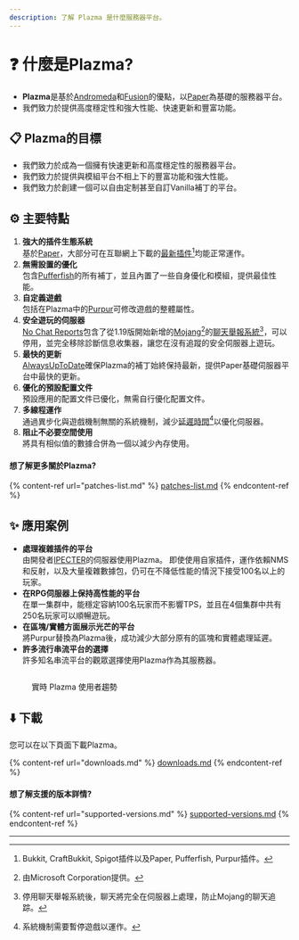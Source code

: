 ```yaml
---
description: 了解 Plazma 是什麼服務器平台。
---
```


# ❓ 什麼是Plazma?

- **Plazma**是基於[Andromeda](https://github.com/EarendelArchived/Andromeda)和[Fusion](https://github.com/RuinedTechnologyUnify/Fusion)的優點，以[Paper](https://github.com/PaperMC/Paper)為基礎的服務器平台。
- 我們致力於提供高度穩定性和強大性能、快速更新和豐富功能。

## 📋 Plazma的目標 <a href="#id-1" id="id-1"></a>

- 我們致力於成為一個擁有快速更新和高度穩定性的服務器平台。
- 我們致力於提供與模組平台不相上下的豐富功能和強大性能。
- 我們致力於創建一個可以自由定制甚至自訂Vanilla補丁的平台。

## ⚙️ 主要特點 <a href="#id-2" id="id-2"></a>

1. **強大的插件生態系統**\
   基於[Paper](https://github.com/PaperMC/Paper)，大部分可在互聯網上下載的[最新插件](#user-content-fn-1)[^1]均能正常運作。
2. **無需設置的優化**\
   包含[Pufferfish](https://github.com/pufferfish-gg/Pufferfish)的所有補丁，並且內置了一些自身優化和模組，提供最佳性能。
3. **自定義遊戲**\
   包括在Plazma中的[Purpur](https://github.com/PurpurMC/Purpur)可修改遊戲的整體屬性。
4. **安全遊玩的伺服器**\
   [No Chat Reports](https://github.com/Aizistral-Studios/No-Chat-Reports)包含了從1.19版開始新增的[Mojang](#user-content-fn-2)[^2]的[聊天舉報系統](#user-content-fn-3)[^3]，可以停用，並完全移除診斷信息收集器，讓您在沒有追蹤的安全伺服器上遊玩。
5. **最快的更新**\
   [AlwaysUpToDate](https://github.com/PlazmaMC/AlwaysUpToDate)確保Plazma的補丁始終保持最新，提供Paper基礎伺服器平台中最快的更新。
6. **優化的預設配置文件**\
   預設應用的配置文件已優化，無需自行優化配置文件。
7. **多線程運作**\
   通過異步化與遊戲機制無關的系統機制，減少[延遲時間](#user-content-fn-4)[^4]以優化伺服器。
8. **阻止不必要空間使用**\
   將具有相似值的數據合併為一個以減少內存使用。

#### 想了解更多關於Plazma? <a href="#etc-1" id="etc-1"></a>

{% content-ref url="patches-list.md" %}
[patches-list.md](patches-list.md)
{% endcontent-ref %}

## ✨ 應用案例 <a href="#id-3" id="id-3"></a>

- **處理複雜插件的平台**\
  由開發者[IPECTER](https://github.com/IPECTER)的伺服器使用Plazma。 即使使用自家插件，運作依賴NMS和反射，以及大量複雜數據包，仍可在不降低性能的情況下接受100名以上的玩家。
- **在RPG伺服器上保持高性能的平台**\
  在單一集群中，能穩定容納100名玩家而不影響TPS，並且在4個集群中共有250名玩家可以順暢遊玩。
- **在區塊/實體方面展示光芒的平台**\
  將Purpur替換為Plazma後，成功減少大部分原有的區塊和實體處理延遲。
- **許多流行串流平台的選擇**\
  許多知名串流平台的觀眾選擇使用Plazma作為其服務器。

<figure>
   <img src="https://badge.plazmamc.org/internal/bstats" alt="">
   
   <figcaption><p>實時 Plazma 使用者趨勢</p></figcaption>
</figure>

## ⬇️ 下載

您可以在以下頁面下載Plazma。

{% content-ref url="downloads.md" %}
[downloads.md](downloads.md)
{% endcontent-ref %}

#### 想了解支援的版本詳情?

{% content-ref url="supported-versions.md" %}
[supported-versions.md](supported-versions.md)
{% endcontent-ref %}

***

[^1]: Bukkit, CraftBukkit, Spigot插件以及Paper, Pufferfish, Purpur插件。

[^2]: 由Microsoft Corporation提供。

[^3]: 停用聊天舉報系統後，聊天將完全在伺服器上處理，防止Mojang的聊天追踪。

[^4]: 系統機制需要暫停遊戲以運作。
